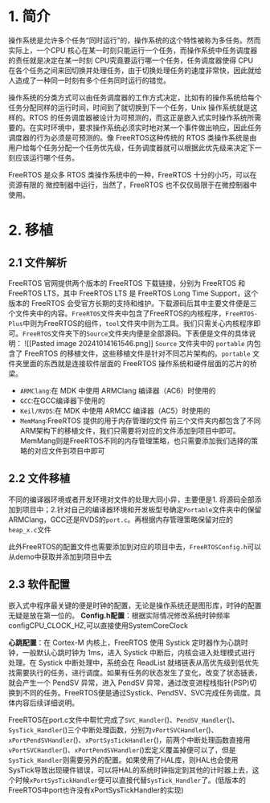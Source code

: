 # 1. 简介

操作系统是允许多个任务“同时运行”的，操作系统的这个特性被称为多任务。然而实际上，一个CPU 核心在某一时刻只能运行一个任务，而操作系统中任务调度器的责任就是决定在某一时刻 CPU究竟要运行哪一个任务，任务调度器使得 CPU 在各个任务之间来回切换并处理任务，由于切换处理任务的速度非常快，因此就给人造成了一种同一时刻有多个任务同时运行的错觉。

操作系统的分类方式可以由任务调度器的工作方式决定，比如有的操作系统给每个任务分配同样的运行时间，时间到了就切换到下一个任务，Unix 操作系统就是这样的。RTOS 的任务调度器被设计为可预测的，而这正是嵌入式实时操作系统所需要的。在实时环境中，要求操作系统必须实时地对某一个事件做出响应，因此任务调度器的行为必须是可预测的。像 FreeRTOS这种传统的 RTOS 类操作系统是由用户给每个任务分配一个任务优先级，任务调度器就可以根据此优先级来决定下一刻应该运行哪个任务。

FreeRTOS 是众多 RTOS 类操作系统中的一种，FreeRTOS 十分的小巧，可以在资源有限的
微控制器中运行，当然了，FreeRTOS 也不仅仅局限于在微控制器中使用。

# 2. 移植
## 2.1 文件解析

FreeRTOS 官网提供两个版本的 FreeRTOS 下载链接，分别为 FreeRTOS 和FreeRTOS LTS，其中 FreeRTOS LTS 是 FreeRTOS Long Time Support，这个版本的 FreeRTOS 会受官方长期的支持和维护。下载源码后其中主要文件便是三个文件夹中的内容。`FreeRTOS`文件夹中包含了FreeRTOS的内核程序，`FreeRTOS-Plus`中则为FreeRTOS的组件，`tool`文件夹中则为工具。我们只需关心内核程序即可。`FreeRTOS`文件夹下的`Source`文件夹内便是全部源码。下表便是文件的具体说明：
![[Pasted image 20241014161546.png]]
`Source` 文件夹中的 `portable` 内包含了 FreeRTOS 的移植文件，这些移植文件是针对不同芯片架构的。`portable` 文件夹里面的东西就是连接软件层面的 FreeRTOS 操作系统和硬件层面的芯片的桥梁。
- `ARMClang`:在 MDK 中使用 ARMClang 编译器（AC6）时使用的
- `GCC`:在GCC编译器下使用的
- `Keil/RVDS`:在 MDK 中使用 ARMCC 编译器（AC5）时使用的
- `MemMang`:FreeRTOS 提供的用于内存管理的文件
前三个文件夹内都包含了不同ARM架构下的移植文件，我们只需要将对应的文件添加到项目中即可。MemMang则是FreeRTOS不同的内存管理策略，也只需要添加我们选择的策略的对应文件到项目中即可
## 2.2 文件移植

不同的编译器环境或者开发环境对文件的处理大同小异，主要便是1. 将源码全部添加到项目中；2.针对自己的编译器环境和开发板型号确定`Portable`文件夹中的保留ARMClang，GCC还是RVDS的`port.c`。再根据内存管理策略保留对应的`heap_x.c`文件

此外FreeRTOS的配置文件也需要添加到对应的项目中去，`FreeRTOSConfig.h`可以从demo中获取并添加到项目中去

## 2.3 软件配置

嵌入式中程序最关键的便是时钟的配置，无论是操作系统还是图形库，时钟的配置无疑是放在第一位的。
**Config.h配置**：根据实际情况修改系统时钟频率configCPU_CLOCK_HZ,可以直接使用SystemCoreClock

**心跳配置**：在 Cortex-M 内核上，FreeRTOS 使用 Systick 定时器作为心跳时钟，一般默认心跳时钟为 1ms，进入 Systick 中断后，内核会进入处理模式进行处理。在 Systick 中断处理中，系统会在 ReadList 就绪链表从高优先级到低优先找需要执行的任务，进行调度。如果有任务的状态发生了变化，改变了状态链表，就会产生一个 PendSV 异常，进入 PendSV 异常，通过改变进程栈指针(PSP)切换到不同的任务。FreeRTOS便是通过Systick、PendSV、SVC完成任务调度。具体内容后续详细说明。

FreeRTOS在port.c文件中帮忙完成了`SVC_Handler`()、`PendSV_Handler`()、`SysTick_Handler`()三个中断处理函数，分别为`vPortSVCHandler`()、`xPortPendSVHandler`()、`xPortSysTickHandler`()，前两个中断处理函数直接用`vPortSVCHandler`()、`xPortPendSVHandler`()宏定义覆盖掉便可以了，但是`SysTick_Handler`则需要另外的配置。如果使用了HAL库，则HAL也会使用SysTick导致出现硬件错误，可以将HAL的系统时钟指定到其他的计时器上去，这个时候`xPortSysTickHandler`便可以直接代替`SysTick_Handler`了。(低版本的FreeRTOS中port也许没有xPortSysTickHandler的实现)